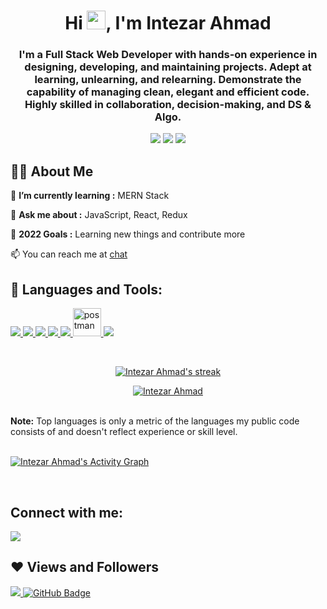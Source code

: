 <h1 align="center">Hi <img src="https://raw.githubusercontent.com/MartinHeinz/MartinHeinz/master/wave.gif" width="30px">, I'm Intezar Ahmad</h1>
<h3 align="center">I'm a Full Stack Web Developer with hands-on experience in designing, developing,
and maintaining projects. Adept at learning, unlearning, and relearning. Demonstrate the capability of managing
clean, elegant and efficient code. Highly skilled in collaboration, decision-making,
and DS & Algo.</h3>

<p align= "center">

<img src="https://img.shields.io/badge/JS-Javascript-red"/>
<img src="https://img.shields.io/badge/React-React-blue"/>
 <img src="https://img.shields.io/badge/React-Redux-blue"/>

</p>

## 🙋‍♂️ About Me

🌱 **I’m currently learning :** MERN Stack

💬 **Ask me about :** JavaScript, React, Redux

🥅 **2022 Goals :** Learning new things and contribute more

📫 You can reach me at [chat](mailto:intezarkhan8292@gmail.com)

## 🚀 Languages and Tools:

<p align="left">
    <a href="https://www.w3.org/html/" target="_blank"> <img src="https://img.icons8.com/color/48/000000/html-5.png"/> </a>
    <a href="https://www.w3schools.com/css/" target="_blank"> <img src="https://img.icons8.com/color/48/000000/css3.png"/> </a>
    <a href="https://developer.mozilla.org/en-US/docs/Web/JavaScript" target="_blank"> <img src="https://img.icons8.com/color/48/000000/javascript.png"/> </a>
    <a href="https://reactjs.org/" target="_blank"> <img src="https://img.icons8.com/color/48/000000/react-native.png"/> </a>
    <a href="https://redux.js.org" target="_blank"> <img src="https://img.icons8.com/color/48/000000/redux.png"/> </a>     
     <a href="https://postman.com" target="_blank"> <img src="https://www.vectorlogo.zone/logos/getpostman/getpostman-icon.svg" alt="postman" width="45" height="45"/> </a>
    <a href="https://git-scm.com/" target="_blank"> <img src="https://img.icons8.com/color/48/000000/git.png"/> </a>
      
</p>
<br/>

<p align="center">
    <a href="https://github.com/theintezar/github-readme-streak-stats">
        <img title="🔥 Get streak stats for your profile at git.io/streak-stats" alt="Intezar Ahmad's streak" src="https://github-readme-streak-stats.herokuapp.com/?user=theintezar&theme=black-ice&hide_border=true&stroke=0000&background=060A0CD0"/>
    </a>
</p>

  <p align="center">
    <a href="https://github.com/theintezar/github-readme-stats"><img alt="Intezar Ahmad" Github Stats" src="https://github-readme-stats.vercel.app/api?username=theintezar&show_icons=true&count_private=true&theme=react&hide_border=true&bg_color=0D1117" /></a>
    </p>
     
<!--   <p align="center">
    <img src="https://github-readme-stats.vercel.app/api/top-langs/?username=theintezar&theme=react&hide_border=true&bg_color=0D1117" height="260px" width="33.25%"/>
    </p> -->
  
  <br/>
  <b>Note:</b> Top languages is only a metric of the languages my public code consists of and doesn't reflect experience or skill level.

<br/>
<br/>

<a href="https://github.com/theintezar/github-readme-activity-graph"><img alt="Intezar Ahmad's Activity Graph" src="https://activity-graph.herokuapp.com/graph?username=theintezar&bg_color=0D1117&color=5BCDEC&line=5BCDEC&point=FFFFFF&hide_border=true" /></a>

<br/>

## Connect with me:

<p align="left">

<a href = "https://www.linkedin.com/in/intezar-khan-952563221/"><img src="https://img.icons8.com/fluent/48/000000/linkedin.png"/></a>

</p>

## ❤ Views and Followers

<a href="https://github.com/theintezar/github-profile-views-counter">
    <img src="https://komarev.com/ghpvc/?username=theintezar">
</a>
<a href="https://github.com/theintezar?tab=followers"><img src="https://img.shields.io/github/followers/theintezar?label=Followers&style=social" alt="GitHub Badge"></a>
